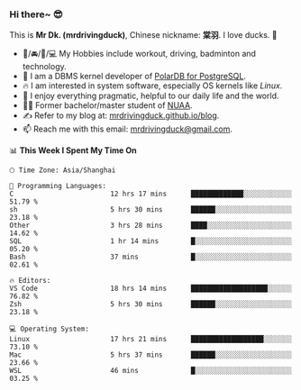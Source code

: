 ### Hi there~ 😎

This is **Mr Dk. (mrdrivingduck)**, Chinese nickname: **棠羽**. I love ducks. 🦆

- 💪/🚘/🏸/💻 My Hobbies include workout, driving, badminton and technology.
- 🍊 I am a DBMS kernel developer of [PolarDB for PostgreSQL](https://github.com/ApsaraDB/PolarDB-for-PostgreSQL).
- 🔥 I am interested in system software, especially OS kernels like *Linux*.
- 🔧 I enjoy everything pragmatic, helpful to our daily life and the world.
- 👨‍🎓 Former bachelor/master student of [NUAA](https://en.wikipedia.org/wiki/Nanjing_University_of_Aeronautics_and_Astronautics).
- ✍ Refer to my blog at: [mrdrivingduck.github.io/blog](https://mrdrivingduck.github.io/blog/).
- 📫 Reach me with this email: [mrdrivingduck@gmail.com](mailto:mrdrivingduck@gmail.com).

<!--START_SECTION:waka-->
📊 **This Week I Spent My Time On** 

```text
🕑︎ Time Zone: Asia/Shanghai

💬 Programming Languages: 
C                        12 hrs 17 mins      █████████████░░░░░░░░░░░░   51.79 % 
sh                       5 hrs 30 mins       ██████░░░░░░░░░░░░░░░░░░░   23.18 % 
Other                    3 hrs 28 mins       ████░░░░░░░░░░░░░░░░░░░░░   14.62 % 
SQL                      1 hr 14 mins        █░░░░░░░░░░░░░░░░░░░░░░░░   05.20 % 
Bash                     37 mins             █░░░░░░░░░░░░░░░░░░░░░░░░   02.61 % 

🔥 Editors: 
VS Code                  18 hrs 14 mins      ███████████████████░░░░░░   76.82 % 
Zsh                      5 hrs 30 mins       ██████░░░░░░░░░░░░░░░░░░░   23.18 % 

💻 Operating System: 
Linux                    17 hrs 21 mins      ██████████████████░░░░░░░   73.10 % 
Mac                      5 hrs 37 mins       ██████░░░░░░░░░░░░░░░░░░░   23.66 % 
WSL                      46 mins             █░░░░░░░░░░░░░░░░░░░░░░░░   03.25 % 
```


<!--END_SECTION:waka-->

<!-- ![Mr Dk.'s GitHub Stats](https://github-readme-stats.vercel.app/api?username=mrdrivingduck&count_private&show_icons=true&theme=buefy) -->

<!-- ![Most Used Languages](https://github-readme-stats.vercel.app/api/top-langs/?username=mrdrivingduck&exclude_repo=mips32-CPU,snort-tcp-socket&theme=buefy&layout=compact&langs_count=10) -->


<!--
**mrdrivingduck/mrdrivingduck** is a ✨ _special_ ✨ repository because its `README.md` (this file) appears on your GitHub profile.

Here are some ideas to get you started:

- 🔭 I’m currently working on ...
- 🌱 I’m currently learning ...
- 👯 I’m looking to collaborate on ...
- 🤔 I’m looking for help with ...
- 💬 Ask me about ...
- 📫 How to reach me: ...
- 😄 Pronouns: ...
- ⚡ Fun fact: ...
-->
